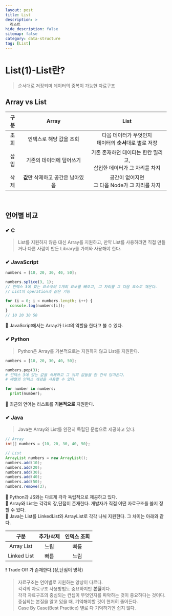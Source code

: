 ```yaml
---
layout: post
title: List
description: >
  리스트
hide_description: false
sitemap: false
category: data-structure
tag: [List]
---
```


# List(1)-List란?

> 순서대로 저장되며 데이터의 중복이 가능한 자료구조

## Array vs List

| 구분 |               Array               |                                  List                                   |
| :--: | :-------------------------------: | :---------------------------------------------------------------------: |
| 조회 |      인덱스로 해당 값을 조회      |       다음 데이터가 무엇인지<br/> 데이터의 **순서**대로 별로 저장       |
| 삽입 |     기존의 데이터에 덮어쓰기      | 기존 존재하던 데이터는 한칸 밀리고,<br/> 삽입한 데이터가 그 자리를 차지 |
| 삭제 | **값**만 삭제하고 공간은 남아있음 |           공간이 없어지면<br/> 그 다음 Node가 그 자리를 차지            |

<br/>

## 언어별 비교

### ✔ C

> List를 지원하지 않음
> 대신 Array를 지원하고, 만약 List를 사용하려면 직접 만들거나 다른 사람이 만든 Library를 가져와 사용해야 한다.

### ✔ JavaScript

```javascript
numbers = [10, 20, 30, 40, 50];

numbers.splice(3, 1);
// 인덱스 3에 있는 요소부터 1개의 요소를 빼오고, 그 자리를 그 다음 요소로 채운다.
// List의 operation과 같은 기능

for (i = 0; i < numbers.length; i++) {
  console.log(numbers[i]);
}
// 10 20 30 50
```

📌 JavaScript에서는 Array가 List의 역할을 한다고 볼 수 있다.

### ✔ Python

> Python은 Array를 기본적으로는 지원하지 않고 List를 지원한다.

```python
numbers = [10, 20, 30, 40, 50];

numbers.pop(3);
# 인덱스 3에 있는 값을 삭제하고 그 뒤의 값들을 한 칸씩 당겨온다.
# 배열의 인덱스 개념을 사용할 수 있다.

for number in numbers:
  print(number);

```

📌 최근의 언어는 리스트를 **기본적으로** 지원한다.

### ✔ Java

> Java는 Array와 List를 완전히 독립된 문법으로 제공하고 있다.

```java
// Array
int[] numbers = {10, 20, 30, 40, 50};

// List
ArrayList numbers = new ArrayList();
numbers.add(10);
numbers.add(20);
numbers.add(30);
numbers.add(40);
numbers.add(50);
numbers.remove(3);
```

📌 Python과 JS와는 다르게 각각 독립적으로 제공하고 있다.  
📌 Array와 List는 각각의 장,단점이 존재한다. 개발자가 직접 어떤 자료구조를 쓸지 정할 수 있다.  
📌 Java는 List를 LinkedList와 ArrayList로 각각 나눠 지원한다. 그 차이는 아래와 같다.

|    구분     | 추가/삭제 | 인덱스 조회 |
| :---------: | :-------: | :---------: |
| Array List  |   느림    |    빠름     |
| Linked List |   빠름    |    느림     |

❗ Trade Off 가 존재한다.(장,단점이 명확)

> 자료구조는 언어별로 지원하는 양상이 다르다.  
> 각각의 자료구조 사용방법도 중요하지만 **본질**이다.  
> 각각 자료구조의 중심되는 컨셉이 무엇인지를 파악하는 것이 중요하다는 것이다.  
> 중심되는 본질을 알고 있을 때, 기억해야할 것이 현저히 줄어든다.  
> Case By Case(Best Practice) 별로 다 기억하기엔 쉽지 않다.
